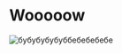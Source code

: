 # Wooooow
![бубубубубуббебебебебе](https://github.com/user-attachments/assets/9874b74d-ab52-49de-9a68-48617d4a315c)

